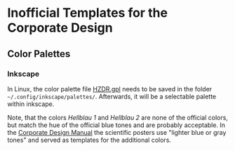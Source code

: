 Inofficial Templates for the Corporate Design
=============================================

## Color Palettes

### Inkscape
In Linux, the color palette file [HZDR.gpl](colorpalettes/inkscape/HZDR.gpl) needs to be saved in the folder `~/.config/inkscape/palettes/`.
Afterwards, it will be a selectable palette within inkscape.  

Note, that the colors *Hellblau 1* and *Hellblau 2* are none of the official colors, but match the hue of the official blue tones and are probably acceptable. In the [Corporate Design Manual](https://www.hzdr.de/db/Cms?pOid=31856) the scientific posters use "lighter blue or gray tones" and served as templates for the additional colors.
